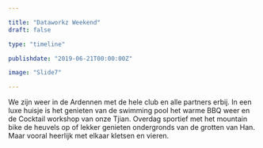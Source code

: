 ```yaml
---

title: "Dataworkz Weekend"
draft: false

type: "timeline"

publishdate: "2019-06-21T00:00:00Z"

image: "Slide7"

---
```


We zijn weer in de Ardennen met de hele club en alle partners erbij. In een luxe huisje is het genieten van de swimming pool het warme BBQ weer en de Cocktail workshop van onze Tjian. Overdag sportief met het mountain bike de heuvels op of lekker genieten ondergronds van de grotten van Han. Maar vooral heerlijk met elkaar kletsen en vieren.

